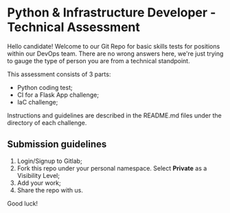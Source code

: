 # Python & Infrastructure Developer - Technical Assessment
Hello candidate! Welcome to our Git Repo for basic skills tests for positions within our DevOps team. 
There are no wrong answers here, we're just trying to gauge the type of person you are from a technical standpoint. 

This assessment consists of 3 parts:
- Python coding test;
- CI for a Flask App challenge;
- IaC challenge;

Instructions and guidelines are described in the README.md files under the directory of each challenge.


## Submission guidelines

1. Login/Signup to Gitlab;
2. Fork this repo under your personal namespace. Select **Private** as a Visibility Level;
3. Add your work;
4. Share the repo with us.


Good luck!
